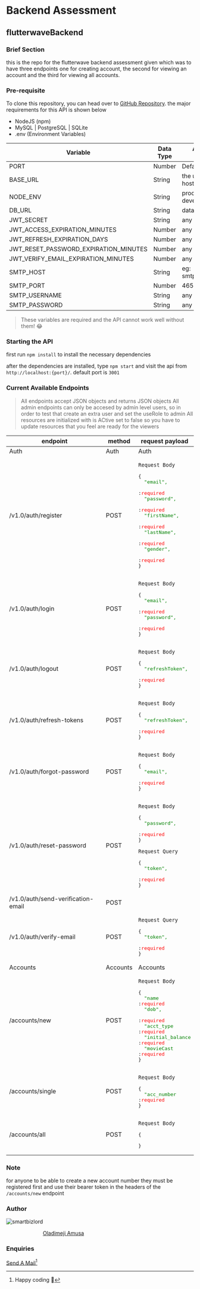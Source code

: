 # Backend Assessment

## flutterwaveBackend

### Brief Section

this is the repo for the flutterwave backend assessment given which was to have three endpoints one for creating account, the second for viewing an account and the third for viewing all accounts.

### Pre-requisite

To clone this repository, you can head over to [GitHub Repository](https://github.com/smartbizlord/flutterBackendAssessment). the major requirements for this API is shown below

- NodeJS (npm)
- MySQL | PostgreSQL | SQLite
- .env (Environment Variables)

| Variable                              | Data Type | Allowed Values                       |
| ------------------------------------- | --------- | ------------------------------------ |
| PORT                                  | Number    | Default: 3001                        |
| BASE_URL                              | String    | the url for hosting the API          |
| NODE_ENV                              | String    | production&nbsp;\|&nbsp; development |
| DB_URL                                | String    | database url                         |
| JWT_SECRET                            | String    | any                                  |
| JWT_ACCESS_EXPIRATION_MINUTES         | Number    | any                                  |
| JWT_REFRESH_EXPIRATION_DAYS           | Number    | any                                  |
| JWT_RESET_PASSWORD_EXPIRATION_MINUTES | Number    | any                                  |
| JWT_VERIFY_EMAIL_EXPIRATION_MINUTES   | Number    | any                                  |
| SMTP_HOST                             | String    | eg: smtp.gmail.com                   |
| SMTP_PORT                             | Number    | 465                                  |
| SMTP_USERNAME                         | String    | any                                  |
| SMTP_PASSWORD                         | String    | any                                  |

> These variables are required and the API cannot work well without them! :joy:

### Starting the API

first run `npm install` to install the necessary dependencies

after the dependencies are installed, type `npm start` and visit the api from `http://localhost:{port}/`. default port is `3001`

### Current Available Endpoints

> All endpoints accept JSON objects and returns JSON objects
> All admin endpoints can only be accesed by admin level users, so in order to test that create an extra user and set the useRole to admin
> All resources are initialized with is ACtive set to false so you have to update resources that you feel are ready for the viewers

| endpoint                           | method   | request payload                                                                                                                                                                                                                                                                                                                                                                                                                                                                                                                                                                                                                                                                                                                                                                                                                                                                                                                                                                                                                                                                                                                                                                                                                                                                                                                                                                                                                                                                                                                 |
| ---------------------------------- | -------- | ------------------------------------------------------------------------------------------------------------------------------------------------------------------------------------------------------------------------------------------------------------------------------------------------------------------------------------------------------------------------------------------------------------------------------------------------------------------------------------------------------------------------------------------------------------------------------------------------------------------------------------------------------------------------------------------------------------------------------------------------------------------------------------------------------------------------------------------------------------------------------------------------------------------------------------------------------------------------------------------------------------------------------------------------------------------------------------------------------------------------------------------------------------------------------------------------------------------------------------------------------------------------------------------------------------------------------------------------------------------------------------------------------------------------------------------------------------------------------------------------------------------------------- |
| Auth                               | Auth     | Auth                                                                                                                                                                                                                                                                                                                                                                                                                                                                                                                                                                                                                                                                                                                                                                                                                                                                                                                                                                                                                                                                                                                                                                                                                                                                                                                                                                                                                                                                                                                            |
| /v1.0/auth/register                | POST     | <pre>`Request Body`<br><br>{<br>&nbsp;&nbsp;<span style="color: green;">"email", </span><span> :</span><span style="color: red;">required</span><br>&nbsp;&nbsp;<span style="color: green;">"password", </span><span> :</span><span style="color: red;">required</span><br>&nbsp;&nbsp;<span style="color: green;">"firstName", </span><span> :</span><span style="color: red;">required</span><br>&nbsp;&nbsp;<span style="color: green;">"lastName", </span><span> :</span><span style="color: red;">required</span><br>&nbsp;&nbsp;<span style="color: green;">"gender", </span><span> :</span><span style="color: red;">required</span><br>}</pre>                                                                                                                                                                                                                                                                                                                                                                                                                                                                                                                                                                                                                                                                                                                                                                                                                                                                          |
| /v1.0/auth/login                   | POST     | <pre>`Request Body`<br><br>{<br>&nbsp;&nbsp;<span style="color: green;">"email", </span><span> :</span><span style="color: red;">required</span><br>&nbsp;&nbsp;<span style="color: green;">"password", </span><span> :</span><span style="color: red;">required</span><br>}</pre>                                                                                                                                                                                                                                                                                                                                                                                                                                                                                                                                                                                                                                                                                                                                                                                                                                                                                                                                                                                                                                                                                                                                                                                                                                              |
| /v1.0/auth/logout                  | POST     | <pre>`Request Body`<br><br>{<br>&nbsp;&nbsp;<span style="color: green;">"refreshToken", </span><span> :</span><span style="color: red;">required</span><br>}</pre>                                                                                                                                                                                                                                                                                                                                                                                                                                                                                                                                                                                                                                                                                                                                                                                                                                                                                                                                                                                                                                                                                                                                                                                                                                                                                                                                                              |
| /v1.0/auth/refresh-tokens          | POST     | <pre>`Request Body`<br><br>{<br>&nbsp;&nbsp;<span style="color: green;">"refreshToken", </span><span> :</span><span style="color: red;">required</span><br>}</pre>                                                                                                                                                                                                                                                                                                                                                                                                                                                                                                                                                                                                                                                                                                                                                                                                                                                                                                                                                                                                                                                                                                                                                                                                                                                                                                                                                              |
| /v1.0/auth/forgot-password         | POST     | <pre>`Request Body`<br><br>{<br>&nbsp;&nbsp;<span style="color: green;">"email", </span><span> :</span><span style="color: red;">required</span><br>}</pre>                                                                                                                                                                                                                                                                                                                                                                                                                                                                                                                                                                                                                                                                                                                                                                                                                                                                                                                                                                                                                                                                                                                                                                                                                                                                                                                                                                     |
| /v1.0/auth/reset-password          | POST     | <pre>`Request Body`<br><br>{<br>&nbsp;&nbsp;<span style="color: green;">"password", </span><span> :</span><span style="color: red;">required</span><br>}<br><br>`Request Query`<br><br>{<br>&nbsp;&nbsp;<span style="color: green;">"token", </span><span> :</span><span style="color: red;">required</span><br>}</pre>                                                                                                                                                                                                                                                                                                                                                                                                                                                                                                                                                                                                                                                                                                                                                                                                                                                                                                                                                                                                                                                                                                                                                                                                         |
| /v1.0/auth/send-verification-email | POST     |                                                                                                                                                                                                                                                                                                                                                                                                                                                                                                                                                                                                                                                                                                                                                                                                                                                                                                                                                                                                                                                                                                                                                                                                                                                                                                                                                                     |
| /v1.0/auth/verify-email            | POST     | <pre>`Request Query`<br><br>{<br>&nbsp;&nbsp;<span style="color: green;">"token", </span><span> :</span><span style="color: red;">required</span><br>}</pre>                                                                                                                                                                                                                                                                                                                                                                                                                                                                                                                                                                                                                                                                                                                                                                                                                                                                                                                                                                                                                                                                                                                                                                                                                                                                                                                                                                    |
| Accounts                           | Accounts | Accounts                                                                                                                                                                                                                                                                                                                                                                                                                                                                                                                                                                                                                                                                                                                                                                                                                                                                                                                                                                                                                                                                                                                                                                                                                                                                                                                                                                                                                                                                                                                        |
| /accounts/new                      | POST     | <pre>`Request Body`<br><br>{<br>&nbsp;&nbsp;<span style="color: green;">"name</span><span> :</span><span style="color: red;">required</span><br>&nbsp;&nbsp;<span style="color: green;">"dob", </span><span> :</span><span style="color: red;">required</span><br>&nbsp;&nbsp;<span style="color: green;">"acct_type</span><span> :</span><span style="color: red;">required</span><br>&nbsp;&nbsp;<span style="color: green;">"initial_balance</span><span> :</span><span style="color: red;">required</span><br>&nbsp;&nbsp;<span style="color: green;">"movieCast</span><span> :</span><span style="color: red;">required</span><br>}</pre> |
| /accounts/single                   | POST     | <pre>`Request Body`<br><br>{<br>&nbsp;&nbsp;<span style="color: green;">"acc_number</span><span> :</span><span style="color: red;">required</span><br>}</pre> |
| /accounts/all                      | POST     | <pre>`Request Body`<br><br>{<br>&nbsp;&nbsp;<br>}</pre> |

### Note

for anyone to be able to create a new account number they must be registered first and use their bearer token in the headers of the `/accounts/new` endpoint

### Author

![smartbizlord](https://avatars.githubusercontent.com/u/103539335?v=4)

&nbsp;&nbsp;&nbsp;&nbsp;&nbsp;&nbsp;&nbsp;&nbsp;&nbsp;&nbsp;&nbsp;&nbsp;&nbsp;&nbsp;&nbsp;&nbsp;&nbsp;&nbsp;&nbsp;&nbsp;&nbsp;&nbsp;&nbsp;&nbsp;&nbsp;[Oladimeji Amusa](https://github.com/smartbizlord)

### Enquiries

[Send A Mail](mailto:smartbizlord@gmail.com)[^1]

[^1]: Happy coding :wave:
